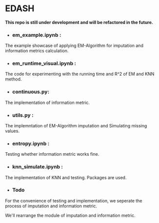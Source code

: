 # EDASH
#### This repo is still under development and will be refactored in the future.

- ### em_example.ipynb :

The example showcase of applying EM-Algorithm for imputation and information metrics calculation.

- ### em_runtime_visual.ipynb :

The code for experimenting with the running time and R^2 of EM and KNN method.

- ### continuous.py:

The implementation of information metric.

- ### utils.py :

The implemntation of EM-Algorithm imputation and Simulating missing values.

- ### entropy.ipynb :

Testing whether information metric works fine.

- ### knn_simulate.ipynb :

The implementation of KNN and testing. Packages are used.

- ### Todo

For the convenience of testing and implementation, we seperate the process of imputation and information metric.

We'll rearrange the module of imputation and information metric.
